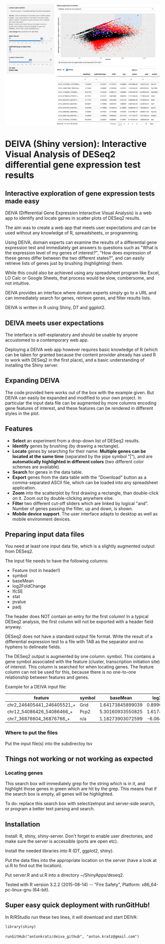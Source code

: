 ![alt text](_-_2016-06-07_13.23.06.png "screenshot")

# DEIVA (Shiny version): Interactive Visual Analysis of DESeq2 differential gene expression test results 

## Interactive exploration of gene expression tests made easy
DEIVA (Differential Gene Expression Interactive Visual Analysis) is a web app to identify and locate genes in scatter plots of DESeq2 results. 

The aim was to create a web app that meets user expectations and can be used without any knowledge of R, spreadsheets, or programming.

Using DEIVA, domain experts can examine the results of a differential gene expression test and immediately get answers to questions such as "What is the expression level of my genes of interest?", "How does expression of these genes differ between the two different states?", and can easily retrieve lists of genes just by brushing (highlighting) them.

While this could also be achieved using any spreadsheet program like Excel, LO Calc or Google Sheets, that process would be slow, cumbersome, and not intuitive.

DEIVA provides an interface where domain experts simply go to a URL and can immediately search for genes, retrieve genes, and filter results lists.

DEIVA is written in R using Shiny, DT and ggplot2.

## DEIVA meets user expectations
The interface is self-explanatory and should be usable by anyone accustomed to a contemporary web app. 

Deploying a DEIVA web app however requires basic knowledge of R (which can be taken for granted because the content provider already has used R to work with DESeq2 in the first place), and a basic understanding of installing the Shiny server.

## Expanding DEIVA
The code provided here works out of the box with the example given. But DEIVA can easily be expanded and modified to your own project. In particular the input data file can be augmented by more columns encoding gene features of interest, and these features can be rendered in different styles in the plot. 

## Features
* **Select** an experiment from a drop-down list of DESeq2 results.
* **Identify** genes by brushing (by drawing a rectangle).
* **Locate** genes by searching for their name. **Multiple genes can be located at the same time** (separated by the pipe symbol "|"), and are **automatically highlighted in different colors** (two different color schemes are available).
* **Search** for genes in the data table.
* **Export** genes from the data table with the "Download" button as a comma-separated ASCII file, which can be loaded into any spreadsheet application.
* **Zoom** into the scatterplot by first drawing a rectangle, than double-click on it. Zoom out by double-clicking anywhere else.
* **Filter** two different cut-off sliders which are linked by logical "and". Number of genes passing the filter, up and down, is shown.
* **Mobile device support**. The user interface adapts to desktop as well as mobile environment devices.

## Preparing input data files
You need at least one input data file, which is a slightly augmented output from DESeq2.

The input file needs to have the following columns:

* Feature (not in header!)
* symbol
* baseMean
* log2FoldChange
* lfcSE
* stat
* pvalue
* padj

The header does NOT contain an entry for the first column! In a typical DESeq2 analysis, the first column will not be exported with a header field anyway.

DESeq2 does not have a standard output file format. Write the result of a differential expression test to a file with TAB as the separator and no hyphens to delineate fields.

The DESeq2 output is augmented by one column: symbol. This contains a gene symbol associated with the feature (cluster, transcription initiation site) of interest. This column is searched for when locating genes. The feature column can not be used for this, because there is no one-to-one relationship between features and genes.

Example for a DEIVA input file:

|feature	|symbol	|baseMean	|log2FoldChange		|lfcSE		|stat		|pvalue		|padj|
|---	|---	|---		|---			|---		|---		|---		|--- |
|chr2\_246405441\_246405521\_+	| Grid|1.64173845899039|0.899050240043084|4.76263324936837|0.188771671671825|0.850271775363256|0.925548049366256|
|chr12\_54086426\_54086466\_+	| Pcp2|5.30160933550825|1.61745325417192|4.82390235826869|0.335299749879769|0.737398982387807|0.864181693747462|
|chr7\_36876604\_36876766\_+	| n/a|1.18273903072599|-6.06413567391466|3.87533117153996|1.564804504567|0.117628755226941|0.585133009869474|

### Where to put the files

Put the input file(s) into the subdirectoy tsv


## Things not working or not working as expected ##

### Locating genes
This search box will immediately grep for the string which is in it, and highlight those genes in green which are hit by the grep. This means that if the search box is empty, all genes will be highlighted.

To do: replace this search box with selectizeInput and server-side search, or program a better text parsing and search.

## Installation
Install: R, shiny, shiny-server. Don't forget to enable user directories, and make sure the server is accessible (ports are open etc).

Install the needed libraries into R (DT, ggplot2, shiny).

Put the data files into the appropriate location on the server (have a look at ui.R to find out the location).

Put server.R and ui.R into a directory ~/ShinyApps/deseq2.

Tested with R version 3.2.2 (2015-08-14) -- "Fire Safety", Platform: x86_64-pc-linux-gnu (64-bit).

## Super easy quick deployment with runGitHub!
In R/RStudio run these two lines, it will download and start DEIVA:
```rconsole
library(shiny)

runGitHub("antonkratz/deiva_github", "anton.kratz@gmail.com")
```

